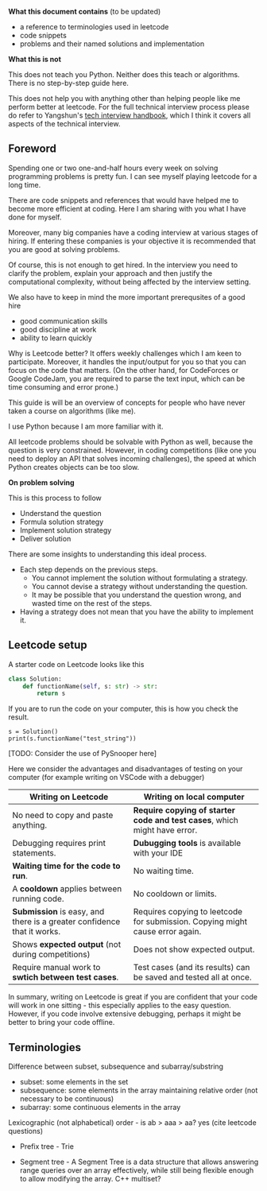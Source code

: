 

**What this document contains** (to be updated)

- a reference to terminologies used in leetcode
- code snippets
- problems and their named solutions and implementation

**What this is not**

This does not teach you Python. Neither does this teach or algorithms. There is no step-by-step guide here.

This does not help you with anything other than helping people like me perform better at leetcode. For the full technical interview process please do refer to Yangshun's [tech interview handbook](https://yangshun.github.io/tech-interview-handbook), which I think it covers all aspects of the technical interview.


## Foreword

Spending one or two one-and-half hours every week on solving programming problems is pretty fun. I can see myself playing leetcode for a long time.

There are code snippets and references that would have helped me to become more efficient at coding. Here I am sharing with you what I have done for myself.

Moreover, many big companies have a coding interview at various stages of hiring. If entering these companies is your objective it is recommended that you are good at solving problems.

Of course, this is not enough to get hired. In the interview you need to clarify the problem, explain your approach and then justify the computational complexity, without being affected by the interview setting.

We also have to keep in mind the more important prerequsites of a good hire 
- good communication skills
- good discipline at work 
- ability to learn quickly

Why is Leetcode better? It offers weekly challenges which I am keen to participate. Moreover, it handles the input/output for you so that you can focus on the code that matters. (On the other hand, for CodeForces or Google CodeJam, you are required to parse the text input, which can be time consuming and error prone.)

This guide is will be an overview of concepts for people who have never taken a course on algorithms (like me). 

I use Python because I am more familiar with it.

All leetcode problems should be solvable with Python as well, because the question is very constrained. However, in coding competitions (like one you need to deploy an API that solves incoming challenges), the speed at which Python creates objects can be too slow.

**On problem solving**

This is this process to follow
- Understand the question
- Formula solution strategy
- Implement solution strategy
- Deliver solution

There are some insights to understanding this ideal process.
- Each step depends on the previous steps.
  - You cannot implement the solution without formulating a strategy. 
  - You cannot devise a strategy without understanding the question.
  - It may be possible that you understand the question wrong, and wasted time on the rest of the steps.
- Having a strategy does not mean that you have the ability to implement it.


## Leetcode setup

A starter code on Leetcode looks like this

```python
class Solution:
    def functionName(self, s: str) -> str:
        return s
```

If you are to run the code on your computer, this is how you check the result.

```
s = Solution()
print(s.functionName("test_string"))
```

[TODO: Consider the use of PySnooper here]

Here we consider the advantages and disadvantages of testing on your computer (for example writing on VSCode with a debugger)

| Writing on Leetcode                                          | Writing on local computer                                    |
| ------------------------------------------------------------ | ------------------------------------------------------------ |
| No need to copy and paste anything.                          | **Require copying of starter code and test cases**, which might have error. |
| Debugging requires print statements.                         | **Dubugging tools** is available with your IDE               |
| **Waiting time for the code to run**.                        | No waiting time.                                             |
| A **cooldown** applies between running code.                 | No cooldown or limits.                                       |
| **Submission** is easy, and there is a greater confidence that it works. | Requires copying to leetcode for submission. Copying might cause error again. |
| Shows **expected output** (not during competitions)          | Does not show expected output.                               |
| Require manual work to **swtich between test cases**.        | Test cases (and its results) can be saved and tested all at once. |

In summary, writing on Leetcode is great if you are confident that your code will work in one sitting - this especially applies to the easy question. However, if you code involve extensive debugging, perhaps it might be better to bring your code offline.

## Terminologies

Difference between subset, subsequence and subarray/substring
- subset: some elements in the set
- subsequence: some elements in the array maintaining relative order (not necessary to be continuous)
- subarray: some continuous elements in the array

Lexicographic (not alphabetical) order - is ab > aaa > aa? yes (cite leetcode questions)



- Prefix tree - Trie

- Segment tree - A Segment Tree is a data structure that allows answering range queries over an array effectively, while still being flexible enough to allow modifying the array. C++ multiset?